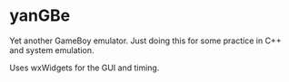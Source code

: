 # yanGBe
Yet another GameBoy emulator. Just doing this for some practice in C++ and system emulation.

Uses wxWidgets for the GUI and timing.
